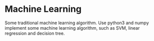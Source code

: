 # Machine Learning
Some traditional machine learning algorithm.
Use python3 and numpy implement some machine learning algorithm, such as SVM, linear regression and decision tree.

